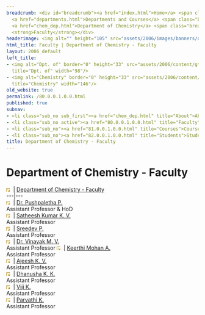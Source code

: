 ```yaml
---
breadcrumb: <div id="breadcrumb"><a href="index.html">Home</a> <span class="breadcrumb_spacer">&gt;</span>
  <a href="departments.html">Departments and Courses</a> <span class="breadcrumb_spacer">&gt;</span>
  <a href="chem_dep.html">Department of Chemistry</a> <span class="breadcrumb_spacer">&gt;</span>
  <strong>Faculty</strong></div>
headerimage: <img alt="" height="105" src="assets/2006/images/banners/departments.jpg" width="472"/>
html_title: Faculty | Department of Chemistry - Faculty
layout: 2006_default
left_title:
- <img alt="Dpt. of" border="0" height="33" src="assets/2006/content/gt/fcb6421c7c62628408190d4ca84029e5.png"
  title="Dpt. of" width="98"/>
- <img alt="Chemistry" border="0" height="33" src="assets/2006/content/gt/7ed40be81a597d79acdb7f2e7ac6bfb9.png"
  title="Chemistry" width="146"/>
old_website: true
permalink: /80.0.0.1.0.0.html
published: true
subnav:
- <li class="sub_no sub_first"><a href="chem_dep.html" title="About">About</a></li>
- <li class="sub_no active"><a href="80.0.0.1.0.0.html" title="Faculty">Faculty</a></li>
- <li class="sub_no"><a href="81.0.0.1.0.0.html" title="Courses">Courses</a></li>
- <li class="sub_no"><a href="82.0.0.1.0.0.html" title="Students">Students</a></li>
title: Department of Chemistry - Faculty
---
```


# Department of Chemistry - Faculty

![](assets/2006/img/article/intlink_1.gif)![](assets/2006/img/leer.gif) | [Department of Chemistry -
Faculty](department-of-chemistry-faculty-5.html)  
---|---  
![](assets/2006/img/article/intlink_1.gif)![](assets/2006/img/leer.gif) | [Dr. Pushpaletha
P.](pushpalethap.html)  
Assistant Professor & HoD  
![](assets/2006/img/article/intlink_1.gif)![](assets/2006/img/leer.gif) | [Satheesh Kumar K. V.]()  
Assistant Professor  
![](assets/2006/img/article/intlink_1.gif)![](assets/2006/img/leer.gif) | [Sreedev P.]()  
Assistant Professor  
![](assets/2006/img/article/intlink_1.gif)![](assets/2006/img/leer.gif) | [Dr. Vinayak M. V.]()  
Assistant Professor 
![](assets/2006/img/article/intlink_1.gif)![](assets/2006/img/leer.gif) | [Keerthi Mohan A.]()  
Assistant Professor  
![](assets/2006/img/article/intlink_1.gif)![](assets/2006/img/leer.gif) | [Ajeesh K. V.]()  
Assistant Professor  
![](assets/2006/img/article/intlink_1.gif)![](assets/2006/img/leer.gif) | [Dhanusha K. K.]()  
Assistant Professor  
![](assets/2006/img/article/intlink_1.gif)![](assets/2006/img/leer.gif) | [Viji K.]()  
Assistant Professor  
![](assets/2006/img/article/intlink_1.gif)![](assets/2006/img/leer.gif) | [Parvathi K.]()  
Assistant Professor 